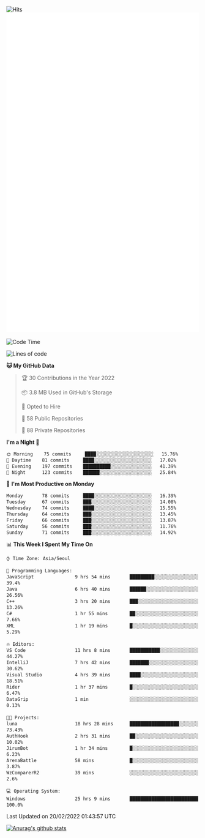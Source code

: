 ![Hits](https://hits.seeyoufarm.com/api/count/incr/badge.svg?url=https%3A%2F%2Fgithub.com%2Fkokose1234&count_bg=%2379C83D&title_bg=%23555555&icon=apple.svg&icon_color=%23E7E7E7&title=hits&edge_flat=false)
<br/>
![Metrics](https://github.com/kokose1234/kokose1234/blob/main/github-metrics.svg)

<!--START_SECTION:waka-->
![Code Time](http://img.shields.io/badge/Code%20Time-490%20hrs%2020%20mins-blue)

![Lines of code](https://img.shields.io/badge/From%20Hello%20World%20I%27ve%20Written-8%20Million%20lines%20of%20code-blue)

**🐱 My GitHub Data** 

> 🏆 30 Contributions in the Year 2022
 > 
> 📦 3.8 MB Used in GitHub's Storage 
 > 
> 💼 Opted to Hire
 > 
> 📜 58 Public Repositories 
 > 
> 🔑 88 Private Repositories  
 > 
**I'm a Night 🦉** 

```text
🌞 Morning    75 commits     ████░░░░░░░░░░░░░░░░░░░░░   15.76% 
🌆 Daytime    81 commits     ████░░░░░░░░░░░░░░░░░░░░░   17.02% 
🌃 Evening    197 commits    ██████████░░░░░░░░░░░░░░░   41.39% 
🌙 Night      123 commits    ██████░░░░░░░░░░░░░░░░░░░   25.84%

```
📅 **I'm Most Productive on Monday** 

```text
Monday       78 commits     ████░░░░░░░░░░░░░░░░░░░░░   16.39% 
Tuesday      67 commits     ███░░░░░░░░░░░░░░░░░░░░░░   14.08% 
Wednesday    74 commits     ████░░░░░░░░░░░░░░░░░░░░░   15.55% 
Thursday     64 commits     ███░░░░░░░░░░░░░░░░░░░░░░   13.45% 
Friday       66 commits     ███░░░░░░░░░░░░░░░░░░░░░░   13.87% 
Saturday     56 commits     ███░░░░░░░░░░░░░░░░░░░░░░   11.76% 
Sunday       71 commits     ███░░░░░░░░░░░░░░░░░░░░░░   14.92%

```


📊 **This Week I Spent My Time On** 

```text
⌚︎ Time Zone: Asia/Seoul

💬 Programming Languages: 
JavaScript               9 hrs 54 mins       █████████░░░░░░░░░░░░░░░░   39.4% 
Java                     6 hrs 40 mins       ██████░░░░░░░░░░░░░░░░░░░   26.56% 
C++                      3 hrs 20 mins       ███░░░░░░░░░░░░░░░░░░░░░░   13.26% 
C#                       1 hr 55 mins        ██░░░░░░░░░░░░░░░░░░░░░░░   7.66% 
XML                      1 hr 19 mins        █░░░░░░░░░░░░░░░░░░░░░░░░   5.29%

🔥 Editors: 
VS Code                  11 hrs 8 mins       ███████████░░░░░░░░░░░░░░   44.27% 
IntelliJ                 7 hrs 42 mins       ███████░░░░░░░░░░░░░░░░░░   30.62% 
Visual Studio            4 hrs 39 mins       ████░░░░░░░░░░░░░░░░░░░░░   18.51% 
Rider                    1 hr 37 mins        █░░░░░░░░░░░░░░░░░░░░░░░░   6.47% 
DataGrip                 1 min               ░░░░░░░░░░░░░░░░░░░░░░░░░   0.13%

🐱‍💻 Projects: 
luna                     18 hrs 28 mins      ██████████████████░░░░░░░   73.43% 
AuthHook                 2 hrs 31 mins       ██░░░░░░░░░░░░░░░░░░░░░░░   10.02% 
JirumBot                 1 hr 34 mins        █░░░░░░░░░░░░░░░░░░░░░░░░   6.23% 
ArenaBattle              58 mins             █░░░░░░░░░░░░░░░░░░░░░░░░   3.87% 
WzComparerR2             39 mins             ░░░░░░░░░░░░░░░░░░░░░░░░░   2.6%

💻 Operating System: 
Windows                  25 hrs 9 mins       █████████████████████████   100.0%

```


 Last Updated on 20/02/2022 01:43:57 UTC
<!--END_SECTION:waka-->

[![Anurag's github stats](https://github-readme-stats.vercel.app/api?username=kokose1234&theme=dracula)](https://github.com/anuraghazra/github-readme-stats)



	
